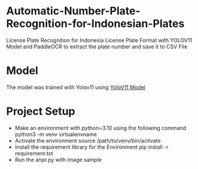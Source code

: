 # Automatic-Number-Plate-Recognition-for-Indonesian-Plates
License Plate Recognition for Indonesia License Plate Format with YOLOV11 Model and PaddleOCR to extract the plate number and save it to CSV File

# Model
The model was trained with Yolov11 using [YoloV11 Model]([https://github.com/egier-outdoor](https://universe.roboflow.com/roboflow-universe-projects/license-plate-recognition-rxg4e/dataset/4))

# Project Setup
- Make an environment with python=3.10 using the following command
  python3 -m venv virtualenvname
- Activate the environment
  source /path/to/venv/bin/activate
- Install the requirement library for the Environment
  pip install -r requirement.txt
- Run the anpr.py with image sample
  
